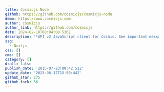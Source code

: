 ```yaml
---
title: Cosmicjs Node
github: https://github.com/cosmicjs/cosmicjs-node
demo: https://www.cosmicjs.com
author: cosmicjs
author_link: https://github.com/cosmicjs
date: 2024-02-18T08:04:08.536Z
description: '*API v2 JavaScript client for Cosmic. See important message in README'
ssg:
  - Nextjs
css: []
cms: []
category: []
draft: false
publish_date: '2015-07-23T00:42:51Z'
update_date: '2023-06-17T15:59:44Z'
github_star: 275
github_fork: 36
---
```

